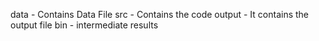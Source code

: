 data - Contains Data File
src - Contains the code
output - It contains the output file 
bin - intermediate results 
